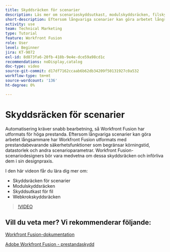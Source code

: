 ```yaml
---
title: Skyddsräcken för scenarier
description: Läs mer om scenarioskyddsutkast, modulskyddsräcken, filskyddsutkast och webkrokskyddsräcken i  [!DNL Adobe Workfront Fusion].
short-description: Eftersom långvariga scenarier kan göra arbetet långsammare har Workfront Fusion utformats med prestandabevarande säkerhetsfunktioner som begränsar körningstid, datastorlek och andra scenarioparametrar
activity: use
team: Technical Marketing
type: Tutorial
feature: Workfront Fusion
role: User
level: Beginner
jira: KT-9072
exl-id: 8d873fa6-20fb-418b-9e4e-dce59a98cd1c
recommendations: noDisplay,catalog
doc-type: video
source-git-commit: d17df7162ccaab6b62db34209f50131927c0a532
workflow-type: tm+mt
source-wordcount: '136'
ht-degree: 0%

---
```


# Skyddsräcken för scenarier

Automatisering kräver snabb bearbetning, så Workfront Fusion har utformats för höga prestanda. Eftersom långvariga scenarier kan göra arbetet långsammare har Workfront Fusion utformats med prestandabevarande säkerhetsfunktioner som begränsar körningstid, datastorlek och andra scenarioparametrar. Workfront Fusion-scenariodesigners bör vara medvetna om dessa skyddsräcken och införliva dem i sin designpraxis.

I den här videon får du lära dig mer om:

* Skyddsräcken för scenarier
* Modulskyddsräcken
* Skyddsutkast för fil
* Webkrokskyddsräcken

>[!VIDEO](https://video.tv.adobe.com/v/335314/?quality=12&learn=on&enablevpops)

## Vill du veta mer? Vi rekommenderar följande:

[Workfront Fusion-dokumentation](https://experienceleague.adobe.com/docs/workfront/using/adobe-workfront-fusion/workfront-fusion-2.html?lang=sv-SE)

[Adobe Workfront Fusion - prestandaskydd](https://experienceleague.adobe.com/docs/workfront/using/adobe-workfront-fusion/get-started-with-workfront-fusion/fusion-performance-guardrails.html?lang=sv-SE)
